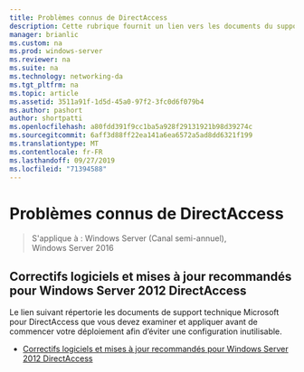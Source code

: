 ```yaml
---
title: Problèmes connus de DirectAccess
description: Cette rubrique fournit un lien vers les documents du support technique Microsoft pour DirectAccess dans Windows Server 2016.
manager: brianlic
ms.custom: na
ms.prod: windows-server
ms.reviewer: na
ms.suite: na
ms.technology: networking-da
ms.tgt_pltfrm: na
ms.topic: article
ms.assetid: 3511a91f-1d5d-45a0-97f2-3fc0d6f079b4
ms.author: pashort
author: shortpatti
ms.openlocfilehash: a80fdd391f9cc1ba5a928f29131921b98d39274c
ms.sourcegitcommit: 6aff3d88ff22ea141a6ea6572a5ad8dd6321f199
ms.translationtype: MT
ms.contentlocale: fr-FR
ms.lasthandoff: 09/27/2019
ms.locfileid: "71394588"
---
```

# <a name="directaccess-known-issues"></a>Problèmes connus de DirectAccess

>S'applique à : Windows Server (Canal semi-annuel), Windows Server 2016


## <a name="recommended-hotfixes-and-updates-for-windows-server-2012-directaccess"></a>Correctifs logiciels et mises à jour recommandés pour Windows Server 2012 DirectAccess  
Le lien suivant répertorie les documents de support technique Microsoft pour DirectAccess que vous devez examiner et appliquer avant de commencer votre déploiement afin d’éviter une configuration inutilisable.  
  
-   [Correctifs logiciels et mises à jour recommandés pour Windows Server 2012 DirectAccess](https://support.microsoft.com/kb/2883952)  
  
  


